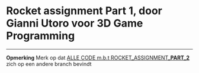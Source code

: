 <h1> Rocket assignment Part 1, door Gianni Utoro voor 3D Game Programming </h1>
<hr />
<b>Opmerking</b> Merk op dat <u> ALLE CODE m.b.t ROCKET_ASSIGNMENT_<b>PART_2</b> </U> zich op een andere branch bevindt
